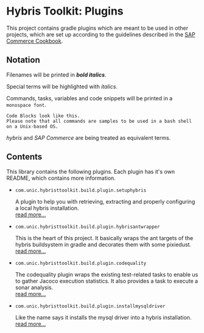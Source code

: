 # Hybris Toolkit: Plugins
This project contains gradle plugins which are meant to be used in other projects, which are set up according to the guidelines described in the [SAP Commerce Cookbook](https://projects.unic.com/display/DCOM/SAP+Commerce+Cookbook).

## Notation

Filenames will be printed in **_bold italics_**.

Special terms will be highlighted with *italics*.

Commands, tasks, variables and code snippets will be printed in a `monospace font`.

```
Code Blocks look like this.
Please note that all commands are samples to be used in a bash shell on a Unix-based OS.
```

*hybris* and *SAP Commerce* are being treated as equivalent terms.

## Contents
This library contains the following plugins. Each plugin has it's own README, which contains more information.

* `com.unic.hybristtoolkit.build.plugin.setuphybris`

	A plugin to help you with retrieving, extracting and properly configuring a local hybris installation.
	<br/>[read more...](README-setuphybris.md)

* `com.unic.hybristtoolkit.build.plugin.hybrisantwrapper`

	This is the heart of this project. It basically wraps the ant targets of the hybris buildsystem in gradle and decorates them with some pixiedust.
	<br/>[read more...](README-hybrisantwrapper.md)

* `com.unic.hybristtoolkit.build.plugin.codequality`

	The codequality plugin wraps the existing test-related tasks to enable us to gather Jacoco execution statistics. It also provides a task to execute a sonar analysis.
	<br/>[read more...](README-codequality.md)


* `com.unic.hybristtoolkit.build.plugin.installmysqldriver`
	
	Like the name says it installs the mysql driver into a hybris installation.
	<br/>[read more...](README-installmysqldriver.md)


